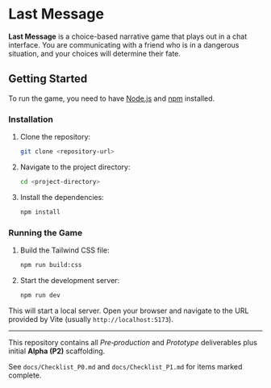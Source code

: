 # Last Message

**Last Message** is a choice-based narrative game that plays out in a chat interface. You are communicating with a friend who is in a dangerous situation, and your choices will determine their fate.

## Getting Started

To run the game, you need to have [Node.js](https://nodejs.org/) and [npm](https://www.npmjs.com/) installed.

### Installation

1.  Clone the repository:
    ```bash
    git clone <repository-url>
    ```
2.  Navigate to the project directory:
    ```bash
    cd <project-directory>
    ```
3.  Install the dependencies:
    ```bash
    npm install
    ```

### Running the Game

1.  Build the Tailwind CSS file:
    ```bash
    npm run build:css
    ```
2.  Start the development server:
    ```bash
    npm run dev
    ```
This will start a local server. Open your browser and navigate to the URL provided by Vite (usually `http://localhost:5173`).

---

This repository contains all *Pre‑production* and *Prototype* deliverables plus initial **Alpha (P2)** scaffolding.

See `docs/Checklist_P0.md` and `docs/Checklist_P1.md` for items marked complete.
